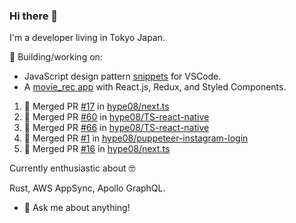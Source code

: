 ### Hi there 👋

I'm a developer living in Tokyo Japan.


🚀 Building/working on: 
- JavaScript design pattern [snippets](https://github.com/hype08/JS-design-pattern-snippets) for  VSCode.
- A [movie_rec app](https://github.com/hype08/movie_recs) with React.js, Redux, and Styled Components.

<!--
**hype08/hype08** is a ✨ _special_ ✨ repository because its `README.md` (this file) appears on your GitHub profile.

---

### :zap: Recent Activity

<!--START_SECTION:activity-->
1. 🎉 Merged PR [#17](https://github.com//hype08/next.ts/pull/17) in [hype08/next.ts](https://github.com//hype08/next.ts)
2. 🎉 Merged PR [#60](https://github.com//hype08/TS-react-native/pull/60) in [hype08/TS-react-native](https://github.com//hype08/TS-react-native)
3. 🎉 Merged PR [#66](https://github.com//hype08/TS-react-native/pull/66) in [hype08/TS-react-native](https://github.com//hype08/TS-react-native)
4. 🎉 Merged PR [#1](https://github.com//hype08/puppeteer-instagram-login/pull/1) in [hype08/puppeteer-instagram-login](https://github.com//hype08/puppeteer-instagram-login)
5. 🎉 Merged PR [#16](https://github.com//hype08/next.ts/pull/16) in [hype08/next.ts](https://github.com//hype08/next.ts)




<!--END_SECTION:activity-->


Currently enthusiastic about 🤓

Rust, AWS AppSync, Apollo GraphQL.

- 💬 Ask me about anything!
